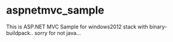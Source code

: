 # aspnetmvc_sample
This is ASP.NET MVC Sample for windows2012 stack with binary-buildpack..
sorry for not java...

